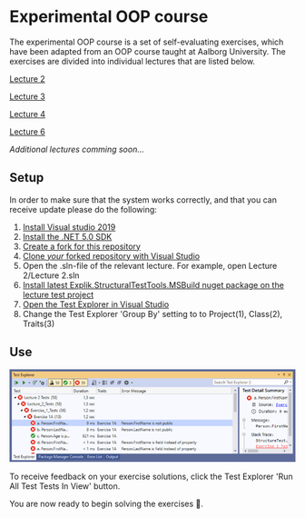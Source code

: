 # Experimental OOP course 
The experimental OOP course is a set of self-evaluating exercises, which have been adapted from an OOP course taught at Aalborg University. The exercises are divided into individual lectures that are listed below.

[Lecture 2](./Lecture%202/Lecture%202%20Exercises.md)

[Lecture 3](./Lecture%203/Lecture%203%20Exercises.md)

[Lecture 4](./Lecture%204/Lecture%204%20Exercises.md)

[Lecture 6](./Lecture%206/Lecture%206%20Exercises.md)

*Additional lectures comming soon...* 

## Setup
In order to make sure that the system works correctly, and that you can receive update please do the following: 
1. [Install Visual studio 2019](https://visualstudio.microsoft.com/downloads/)
2. [Install the .NET 5.0 SDK](https://dotnet.microsoft.com/download/dotnet/5.0)
3. [Create a fork for this repository](https://docs.github.com/en/github/getting-started-with-github/fork-a-repo)
4. [Clone *your* forked repository with Visual Studio](https://docs.microsoft.com/en-us/visualstudio/get-started/tutorial-open-project-from-repo-visual-studio-2019) 
5. Open the .sln-file of the relevant lecture. For example, open Lecture 2/Lecture 2.sln
6. [Install latest Explik.StructuralTestTools.MSBuild nuget package on the lecture test project](https://docs.microsoft.com/en-us/nuget/quickstart/install-and-use-a-package-in-visual-studio)
7. [Open the Test Explorer in Visual Studio](https://docs.microsoft.com/en-us/visualstudio/test/run-unit-tests-with-test-explorer?view=vs-2019)
8. Change the Test Explorer 'Group By' setting to to Project(1), Class(2), Traits(3)  

## Use 
![layout of tests](./Assets/test-layout.png)

To receive feedback on your exercise solutions, click the Test Explorer 'Run All Test Tests In View' button.

You are now ready to begin solving the exercises 🎉. 

